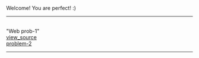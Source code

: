 <html>
<head>
	<title>Welcome Web! :D</title>
</head>
<body>
	Welcome! You are perfect! :)<hr>
	<br>"Web prob-1"
	<br><a href="prob1_source.txt">view_source</a>
	<br><a href="prob2.html">problem-2</a><br>
	<hr>
</body>
</html>
